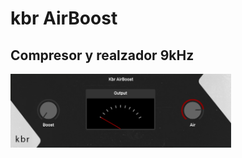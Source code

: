 <!-- omit in toc -->
# kbr AirBoost
<!-- omit in toc -->
## Compresor y realzador 9kHz

<img src="kbrAirBoost_snap.PNG" width="70%">
